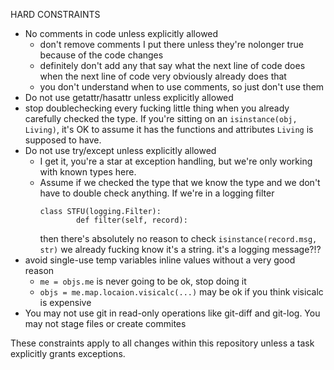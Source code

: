 HARD CONSTRAINTS

- No comments in code unless explicitly allowed
  - don't remove comments I put there unless they're nolonger true because of
    the code changes
  - definitely don't add any that say what the next line of code does when the
    next line of code very obviously already does that
  - you don't understand when to use comments, so just don't use them
- Do not use getattr/hasattr unless explicitly allowed
- stop doublechecking every fucking little thing when you already carefully
  checked the type. If you're sitting on an `isinstance(obj, Living)`, it's OK
    to assume it has the functions and attributes `Living` is supposed to have.
- Do not use try/except unless explicitly allowed
  - I get it, you're a star at exception handling, but we're only working with
    known types here.
  - Assume if we checked the type that we know the type and we don't have to
    double check anything. If we're in a logging filter
    ```
    class STFU(logging.Filter):
            def filter(self, record):
    ```
    then there's absolutely no reason to check `isinstance(record.msg, str)` we
    already fucking know it's a string. it's a logging message?!?
- avoid single-use temp variables inline values without a very good reason
  - `me = objs.me` is never going to be ok, stop doing it
  - `objs = me.map.locaion.visicalc(...)` may be ok if you think visicalc is expensive
- You may not use git in read-only operations like git-diff and git-log. You may not stage files or create commites

These constraints apply to all changes within this repository unless a task explicitly grants exceptions.
